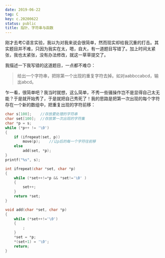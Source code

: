 ```yaml
---
date: 2019-06-22
tag: C
key: c.20200622
status: public
title: 指针、字符串与函数
---
```


刚才去考C语言实验，我以为对我来说会很简单，然而现实却给我沉重的打击。其实题目并不难，只因为我实在太，嗯，自大，有一道题目写错了。加上时间太紧张，我也太紧张，没有办法修改，就这一草草提交了。

我描述一下我写错的这道题目，一点都不难🙃：

> 给出一个字符串，把除第一个出现的重复字符去掉。如对aabbccabcd，输出abcd。

乍一看，很简单吧？我当时就想，这么简单，不秀一些骚操作岂不是显得自己太无能？于是就开始秀了，于是就把自己秀死了！我的思路是把第一次出现的每个字符存在一个新的数组中，把重复出现的字符前移：
```c
char s[100];    //存放要处理的字符串
char set[100];  //存放第一次出现的字符集
char *p = s;
while (*p++ != '\0')
{
    if (ifrepeat(set, p))
        move(p);    //让p后的每一个字符往前移
    else
        add(set, *p);
}
printf("%s", s);
```
```c
int ifrepeat(char *set, char *p)
{
    while (*set++!=*p && *set!='\0' )
    {
        set++;
    }
    return *set;
}
```
```c
void add(char *set, char *p)
{
    while (*set++!='\0')
    {
        ;
    }
    *set = *p;
    *(set+1) = '\0';
    return;
}
```

